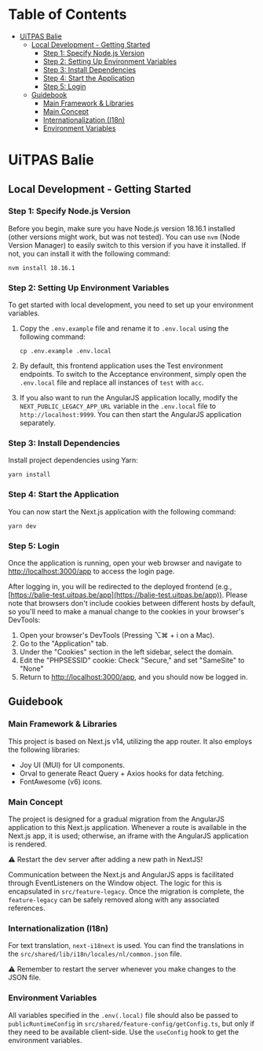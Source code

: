 # Table of Contents
- [UiTPAS Balie](#uitpas-balie)
   - [Local Development - Getting Started](#local-development---getting-started)
     - [Step 1: Specify Node.js Version](#step-1-specify-nodejs-version)
     - [Step 2: Setting Up Environment Variables](#step-1-setting-up-environment-variables)
     - [Step 3: Install Dependencies](#step-2-install-dependencies)
     - [Step 4: Start the Application](#step-3-start-the-application)
     - [Step 5: Login](#step-4-login)
   - [Guidebook](#guidebook)
      - [Main Framework & Libraries](#main-framework--libraries)
      - [Main Concept](#main-concept)
      - [Internationalization (I18n)](#internationalization-i18n)
      - [Environment Variables](#environment-variables)

# UiTPAS Balie

## Local Development - Getting Started

### Step 1: Specify Node.js Version

Before you begin, make sure you have Node.js version 18.16.1 installed (other versions might work, but was not tested). 
You can use `nvm` (Node Version Manager) to easily switch to this version if you have it installed. If not, you can install it with the following command:

```shell
nvm install 18.16.1
```

### Step 2: Setting Up Environment Variables

To get started with local development, you need to set up your environment variables.

1. Copy the `.env.example` file and rename it to `.env.local` using the following command:

   ```shell
   cp .env.example .env.local
   ```

2. By default, this frontend application uses the Test environment endpoints. To switch to the Acceptance environment, simply open the `.env.local` file and replace all instances of `test` with `acc`.

3. If you also want to run the AngularJS application locally, modify the `NEXT_PUBLIC_LEGACY_APP_URL` variable in the `.env.local` file to `http://localhost:9999`. You can then start the AngularJS application separately.

### Step 3: Install Dependencies

Install project dependencies using Yarn:

```shell
yarn install
```

### Step 4: Start the Application

You can now start the Next.js application with the following command:

```shell
yarn dev
```

### Step 5: Login

Once the application is running, open your web browser and navigate to [http://localhost:3000/app](http://localhost:3000/app) to access the login page.

After logging in, you will be redirected to the deployed frontend (e.g., [https://balie-test.uitpas.be/app](https://balie-test.uitpas.be/app)). Please note that browsers don't include cookies between different hosts by default, so you'll need to make a manual change to the cookies in your browser's DevTools:

1. Open your browser's DevTools (Pressing ⌥⌘ + i on a Mac).
2. Go to the "Application" tab.
3. Under the "Cookies" section in the left sidebar, select the domain.
4. Edit the "PHPSESSID" cookie: Check "Secure," and set "SameSite" to "None"
5. Return to [http://localhost:3000/app](http://localhost:3000/app), and you should now be logged in.

## Guidebook

### Main Framework & Libraries

This project is based on Next.js v14, utilizing the app router. It also employs the following libraries:

- Joy UI (MUI) for UI components.
- Orval to generate React Query + Axios hooks for data fetching.
- FontAwesome (v6) icons.

### Main Concept

The project is designed for a gradual migration from the AngularJS application to this Next.js application. 
Whenever a route is available in the Next.js app, it is used; otherwise, an iframe with the AngularJS application is rendered.

⚠️ Restart the dev server after adding a new path in NextJS!

Communication between the Next.js and AngularJS apps is facilitated through EventListeners on the Window object. 
The logic for this is encapsulated in `src/feature-legacy`. 
Once the migration is complete, the `feature-legacy` can be safely removed along with any associated references.

### Internationalization (I18n)

For text translation, `next-i18next` is used. You can find the translations in the `src/shared/lib/i18n/locales/nl/common.json` file.

⚠️ Remember to restart the server whenever you make changes to the JSON file.

### Environment Variables

All variables specified in the `.env(.local)` file should also be passed to `publicRuntimeConfig` in `src/shared/feature-config/getConfig.ts`, but only if they need to be available client-side.
Use the `useConfig` hook to get the environment variables.

